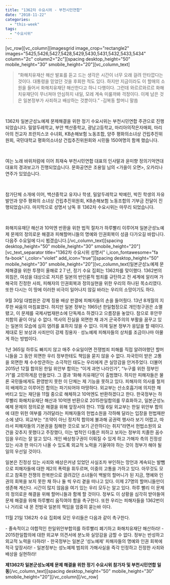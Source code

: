 ```yaml
---
title: "1362차 수요시위 - 부천시민연합"
date: "2018-11-22"
categories: 
  - "this-week"
tags: 
  - "수요시위"
---
```


\[vc\_row\]\[vc\_column\]\[imagesgrid image\_crop="rectangle2" images="5425,5426,5427,5428,5429,5430,5431,5432,5433,5434" column="2c" column2="2c"\]\[spacing desktop\_height="50" mobile\_height="30" smobile\_height="20"\]\[vc\_column\_text\]

> “화해치유재산 해산 발표를 듣고 드는 생각은 시간이 너무 오래 걸려 안타깝다는 것이다. 대통령을 믿었던 것을 후회한 적도 있다. 하지만 지금이라도 이 할매의 소원을 들어서 화해치유재단 해산한다고 하니 다행이다. 그런데 와르르와르르 화해치유재단이 무너져야 안심하지 내일, 모레 계속 미룰까봐 걱정이다. 이제 남은 것은 일본정부가 사죄하고 배상하는 것뿐이다.” -김복동 할머니 말씀

 

1362차 일본군성노예제 문제해결을 위한 정기 수요시위는 부천시민연합 주관으로 진행되었습니다. 밀알두레학교, 부안 백산중학교, 광남고등학교, 마리아의작은자매회, 마리아의 전교자 프란치스코 수녀회, KB손해보험 노동조합, 양주 평화의소녀상 건립추진위원회, 국민대학교 평화의소녀상 건립추진위원회와 시민들 150여명의 함께 했습니다.

 

여는 노래 바위처럼에 이어 최재숙 부천시민연합 대표의 인사말과 윤미향 정의기억연대 대표의 경과보고가 진행되었습니다. 문화공연은 조용일 님의 <가을이 오면>, <Perhaps love> 오카리나 연주가 있었습니다.

 

참가단체 소개에 이어, 백산중학교 유지나 학생, 밀알두레학교 박예린, 박진 학생의 자유발언과 양주 평화의 소녀상 건립추진위원회, KB손해보험 노동조합의 기부금 전달이 진행되었습니다. 마지막으로 성명서 낭독 후 1362차 수요시위는 마무리 되었습니다.

 

화해치유재단 해산과 10억엔 반환을 위한 법적 절차가 하루빨리 이루어져 일본군성노예제 문제의 정의로운 해결과 피해할머니들의 명예와 인권회복이 성큼 다가오길 바랍니다. 다음주 수요일에 다시 뵙겠습니다.\[/vc\_column\_text\]\[spacing desktop\_height="50" mobile\_height="30" smobile\_height="20"\]\[vc\_text\_separator title="1362차 수요시위 성명서" i\_icon\_fontawesome="fa fa-book" i\_color="violet" add\_icon="true"\]\[spacing desktop\_height="50" mobile\_height="30" smobile\_height="20"\]\[vc\_column\_text\]일본군성노예제 문제해결을 위한 투쟁이 올해로 2７년, 정기 수요 집회는 1362차를 맞이했다. 1362번의 외침은, 여성을 대상으로 저지른 일본의 반인륜적 범죄를 규탄하고 전 세계에 알리며 가해국의 진정한 사죄, 피해자의 인권회복과 정의실현을 위한 우리의 하나된 목소리였다. 또한 다시는 이 땅에 이러한 비극이 일어나지 않길 바라는 우리의 소망이기도 하다.

9월 30일 대법원은 강제 징용 배상 판결에 피해자들의 손을 들어줬다. 13년 8개월의 지루한 싸움의 마침표였다. 하지만 일본 정부는 1965년 한일협정으로 개인청구권은 소멸됐고, 이 문제를 국제사법재판소에 단독제소 하겠다고 으름장을 놓았다. 참으로 후안무치함의 끝이 아닐 수 없다. 역사의 진실을 외면한 채 과거 군국주의의 부활을 꿈꾸고 있는 일본의 모습에 심히 염려를 표하지 않을 수 없다. 이제 일본 정부가 응답을 할 때이다. 제대로 된 보상과 사죄만이 강제 징용자 · 성노예제 피해자들의 상처를 조금이나마 아물게 하는 방법이다.

1년 365일 하루도 빠지지 않고 매주 수요일이면 전쟁범죄 피해를 직접 알려야했던 할머니들을 그 동안 외면한 우리 정부한테도 책임을 묻지 않을 수 없다. 자국민이 받은 고통을 외면한 채 수수방관하는 소극적인 태도는 우리에게 큰 실망감을 안겨주었다. 더불어 2015년 12월 합의된 한일 위안부 합의는 “이게 과연 나라인가”, “누구를 위한 정부인가”를 고민하게끔 만들었다. 그 결과 ‘화해·치유재단’이 출범했다. 하지만 피해자들은 물론 국민들에게도 환영받지 못한 이 단체는 제 기능을 못하고 있다. 피해자의 의사를 철저히 배제하고 이루어진 합의는 파기되어야 마땅하다. 외교부는 산소호흡기에 의지한 채 버티고 있는 재단을 11월 중으로 해체하고 10억엔도 반환하겠다고 한다. 한국정부는 하루빨리 화해치유재단 해산과 10억엔 반환으로 2015한일합의를 무효화하고, 일본군성노예제 문제의 정의로운 해결을 위해 앞장서야 한다. 11월 6일 외교부는 한일 위안부 합의에 대한 위헌 여부를 가려달라는 피해자들의 헌법소원을 각하해 달라는 입장을 헌법재판소에 냈다. 외교부는 “조약이 아닌 정치적 합의에 불과해 공권력 행사라 보기 어렵고, 따라서 피해자들의 기본권을 침해한 것으로 보기 곤란하다는 취지”라면서 헌법소원의 요건을 갖추지 못했다고 주장했다, 이는 법적인 다툼은 피하고 보자는 정부의 치졸한 꼼수임을 우리는 잘 알고 있다. 개인 배상청구권이 이뤄질 수 있게 하고 가해자 측의 진정성 있는 사과 한 마디가 나올 수 있도록 외교적 노력을 기울여야 하는 것이 정부가 해야 될 일의 우선일 것이다.

일본은 진정성 있는 사죄와 배상은커녕 있었던 사실조차 부인하는 망언과 계속되는 발뺌으로 피해자들에 대한 제2의 폭력을 휘두르며, 이중의 고통을 가하고 있다. 아무것도 모르고 참혹한 전쟁의 한복판으로 끌려갔던 소녀들이 백발의 할머니가 된 지금, 명예와 인권의 회복을 보지 못한 채 하나 둘 씩 우리 곁을 떠나고 있다. 이제 27명의 할머니들만이 생존해 계신다. 시간이 많지 않음을 여기 있는 우리 모두는 알고 있다. 하루 빨리 이 문제의 정의로운 해결을 위해 할머니들과 함께 할 것이다. 정부도 이 상황을 심각히 받아들여 문제 해결을 위해 하루빨리 움직여야 함을 촉구한다. 또한 우리는 피해자들을 1362번이나 거리로 내 몬 전범국 일본의 책임을 엄중히 묻는바 이다.

11월 21일 1362차 수요 집회에 모인 우리들은 다음과 같이 촉구한다.

\- 졸속적이고 야합적인 한일위안부합의를 하루빨리 폐기하고 화해치유재단 해산하라! - 2015한일합의에 대한 외교부 의견서에 분노와 실망감을 금할 수 없다. 정부는 반성하고 외교적 노력을 다하라! - 한국정부는 일본군 ‘성노예제’ 피해자들의 명예와 인권 회복에 적극 앞장서라! - 일본정부는 성노예제 범죄의 가해사실을 즉각 인정하고 진정한 사죄와 배상을 실현하라!

**제1362차 일본군성노예제 문제 해결을 위한 정기 수요시위 참가자 및 부천시민연합 일동**\[/vc\_column\_text\]\[spacing desktop\_height="50" mobile\_height="30" smobile\_height="20"\]\[/vc\_column\]\[/vc\_row\]
